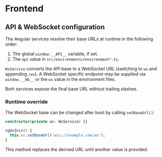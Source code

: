 # Frontend

## API & WebSocket configuration

The Angular services resolve their base URLs at runtime in the following order:

1. The global `window.__API__` variable, if set.
2. The `api` value in `src/environments/environment*.ts`.

`WsService` converts the API base to a WebSocket URL (switching to `ws` and appending `/ws`).
A WebSocket specific endpoint may be supplied via `window.__WS__` or the `ws` value in the environment files.

Both services expose the final base URL without trailing slashes.

### Runtime override

The WebSocket base can be changed after boot by calling `setBaseUrl()`:

```ts
constructor(private ws: WsService) {}

ngOnInit() {
  this.ws.setBaseUrl('wss://example.com/ws');
}
```

This method replaces the derived URL until another value is provided.
